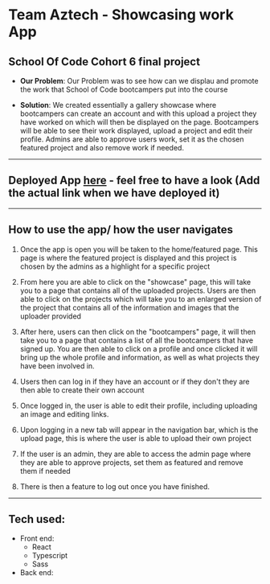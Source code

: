 # Team Aztech - Showcasing work App
## School Of Code Cohort 6 final project

- **Our Problem**: Our Problem was to see how can we displau and promote the work that School of Code bootcampers put into the course

- **Solution**: We created essentially a gallery showcase where bootcampers can create an account and with this upload a project they have worked on which will then be displayed on the page. Bootcampers will be able to see their work displayed, upload a project and edit their profile. Admins are able to approve users work, set it as the chosen featured project and also remove work if needed.

---

## Deployed App [here](https://google.com/) - feel free to have a look (Add the actual link when we have deployed it)

---

## How to use the app/ how the user navigates

1. Once the app is open you will be taken to the home/featured page. This page is where the featured project is displayed and this project is chosen by the admins as a highlight for a specific project

2. From here you are able to click on the "showcase" page, this will take you to a page that contains all of the uploaded projects. Users are then able to click on the projects which will take you to an enlarged version of the project that contains all of the information and images that the uploader provided

3. After here, users can then click on the "bootcampers" page, it will then take you to a page that contains a list of all the bootcampers that have signed up. You are then able to click on a profile and once clicked it will bring up the whole profile and information, as well as what projects they have been involved in.

4. Users then can log in if they have an account or if they don't they are then able to create their own account

5. Once logged in, the user is able to edit their profile, including uploading an image and editing links. 

6. Upon logging in a new tab will appear in the navigation bar, which is the upload page, this is where the user is able to upload their own project

7. If the user is an admin, they are able to access the admin page where they are able to approve projects, set them as featured and remove them if needed

8. There is then a feature to log out once you have finished.

---

## Tech used: 

- Front end:
    - React
    - Typescript
    - Sass
- Back end:

